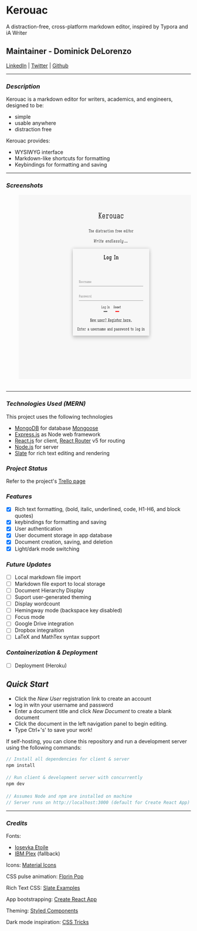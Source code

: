 # Kerouac

A distraction-free, cross-platform markdown editor, inspired by Typora and iA Writer

## Maintainer - Dominick DeLorenzo
[LinkedIn](https://www.linkedin.com/in/dominick-delorenzo-breed) | [Twitter](https://twitter.com/bad_mr_wolf) | [Github](https://github.com/domdelorenzo)


***
### ***Description***

Kerouac is a markdown editor for writers, academics, and engineers, designed to be:
* simple
* usable anywhere
* distraction free

Kerouac provides:
* WYSIWYG interface
* Markdown-like shortcuts for formatting
* Keybindings for formatting and saving

***

### ***Screenshots***

<div align="center">
  <pre>
    <img src="screenshots/Login.png" height="500" />&nbsp;&nbsp;&nbsp;<img src="screenshots/Page.png" height="500" />&nbsp;&nbsp;&nbsp;<img src="screenshots/Prufrock.png" height="500" />
  </pre>
</div>

***
### ***Technologies Used (MERN)***

This project uses the following technologies

- [MongoDB](https://www.mongodb.com/) for database [Mongoose](https://mongoosejs.com/)
- [Express.js](http://expressjs.com/) as Node web framework
- [React.js](https://reactjs.org) for client, [React Router](https://reacttraining.com/react-router/) v5 for routing
- [Node.js](https://nodejs.org/en/) for server
- [Slate](https://github.com/ianstormtaylor/slate) for rich text editing and rendering

### ***Project Status***

Refer to the project's [Trello page](https://trello.com/b/08z798iH/markdown-editor)

### ***Features***
- [x] Rich text formatting, (bold, italic, underlined, code, H1-H6, and block quotes)
- [x] keybindings for formatting and saving
- [x] User authentication
- [x] User document storage in app database
- [x] Document creation, saving, and deletion
- [x] Light/dark mode switching

### ***Future Updates***
- [ ] Local markdown file import
- [ ] Markdown file export to local storage
- [ ] Document Hierarchy Display
- [ ] Suport user-generated theming
- [ ] Display wordcount
- [ ] Hemingway mode (backspace key disabled)
- [ ] Focus mode
- [ ] Google Drive integration
- [ ] Dropbox integraition
- [ ] LaTeX and MathTex syntax support

### ***Containerization & Deployment***

- [ ] Deployment (Heroku)

## ***Quick Start***

* Click the *New User* registration link to create an account
* log in witn your username and password
* Enter a document title and click *New Document* to create a blank document
* Click the document in the left navigation panel to begin editing.
* Type Ctrl+'s' to save your work!

If self-hosting, you can clone this repository and run a development server using the following commands:

```javascript
// Install all dependencies for client & server
npm install

// Run client & development server with concurrently
npm dev

// Assumes Node and npm are installed on machine
// Server runs on http://localhost:3000 (default for Create React App)
```

***

### ***Credits***

Fonts: 
* [Iosevka Etoile](https://typeof.net/Iosevka/)
* [IBM Plex](https://www.ibm.com/plex/) (fallback)

Icons: [Material Icons](https://fonts.google.com/icons)

CSS pulse animation: [Florin Pop](https://www.florin-pop.com/blog/2019/03/css-pulse-effect/)

Rich Text CSS: [Slate Examples](https://www.slatejs.org/examples/)

App bootstrapping: [Create React App](https://github.com/facebook/create-react-app)

Theming: [Styled Components](https://styled-components.com/)

Dark mode inspiration: [CSS Tricks](https://css-tricks.com/a-dark-mode-toggle-with-react-and-themeprovider/)